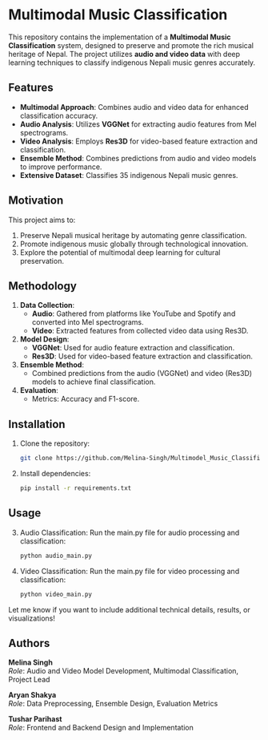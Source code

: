 # Multimodal Music Classification

This repository contains the implementation of a **Multimodal Music Classification** system, designed to preserve and promote the rich musical heritage of Nepal. The project utilizes **audio and video data** with deep learning techniques to classify indigenous Nepali music genres accurately.

## Features
- **Multimodal Approach**: Combines audio and video data for enhanced classification accuracy.
- **Audio Analysis**: Utilizes **VGGNet** for extracting audio features from Mel spectrograms.
- **Video Analysis**: Employs **Res3D** for video-based feature extraction and classification.
- **Ensemble Method**: Combines predictions from audio and video models to improve performance.
- **Extensive Dataset**: Classifies 35 indigenous Nepali music genres.

## Motivation
This project aims to:
1. Preserve Nepali musical heritage by automating genre classification.
2. Promote indigenous music globally through technological innovation.
3. Explore the potential of multimodal deep learning for cultural preservation.

## Methodology
1. **Data Collection**: 
   - **Audio**: Gathered from platforms like YouTube and Spotify and converted into Mel spectrograms.
   - **Video**: Extracted features from collected video data using Res3D.
2. **Model Design**:
   - **VGGNet**: Used for audio feature extraction and classification.
   - **Res3D**: Used for video-based feature extraction and classification.
3. **Ensemble Method**:
   - Combined predictions from the audio (VGGNet) and video (Res3D) models to achieve final classification.
4. **Evaluation**:
   - Metrics: Accuracy and F1-score.

## Installation
1. Clone the repository:
   ```bash
   git clone https://github.com/Melina-Singh/Multimodel_Music_Classification.git


2. Install dependencies:
    ```bash
    pip install -r requirements.txt


## Usage
3. Audio Classification: Run the main.py file for audio processing and classification:
    ```bash
    python audio_main.py

4. Video Classification: Run the main.py file for video processing and classification:
    ```bash
    python video_main.py


Let me know if you want to include additional technical details, results, or visualizations!


## Authors

**Melina Singh**  
  *Role*: Audio and Video Model Development, Multimodal Classification, Project Lead  

**Aryan Shakya**  
  *Role*: Data Preprocessing, Ensemble Design, Evaluation Metrics  
  
**Tushar Parihast**  
  *Role*: Frontend and Backend Design and Implementation  
